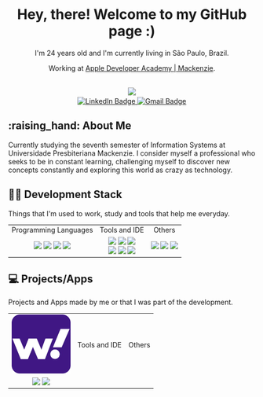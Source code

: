 <div id="titleName" align="center">
  <h1>Hey, there! Welcome to my GitHub page :)</h1>
</div>
<div id="description" align="center">
  <p>I'm 24 years old and I'm currently living in São Paulo, Brazil. </p>
  <p> Working at <a href="https://developeracademy.mackenzie.br">Apple Developer Academy | Mackenzie</a>.</p>
</div>
<br>
<div id="header" align="center">
  <img src="https://media.giphy.com/media/AFdcYElkoNAUE/giphy.gif" width="300"/>
</div>
<div id="badges" align="center">
  <a href="https://br.linkedin.com/in/francielly-ortiz-15568211b">
      <img src="https://img.shields.io/badge/LinkedIn-blueviolet?logo=linkedin&logoColor=white&style=for-the-badge" alt="LinkedIn Badge">
  </a>
  <a href="mailto: ortizfrancielly@gmail.com">
      <img src="https://img.shields.io/badge/Gmail-success?logo=gmail&logoColor=white&style=for-the-badge" alt="Gmail Badge">
  </a>
</div>
<div id="aboutMe" align="left">
  <h2> :raising_hand: About Me</h2>
  <p>Currently studying the seventh semester of Information Systems at Universidade Presbiteriana Mackenzie. I consider myself a professional who seeks to be in constant learning, challenging myself to discover new concepts constantly and exploring this world as crazy as technology.</p>
</div>
<div id="developmentStack" align="left">
  <h2> 👩‍🏫 Development Stack</h2>
  <p>Things that I'm used to work, study and tools that help me everyday. </p>
  <table align="center" style="width:100%">
    <tbody>
      <tr>
        <td align="center">Programming Languages</td>
        <td align="center">Tools and IDE</td>
        <td align="center">Others</td>
      </tr>
      <tr>
        <td align="center">
          <img src="https://cdn.iconscout.com/icon/free/png-256/swift-21-1175088.png" width="30">
          <img src="https://toppng.com/uploads/preview/c-programming-icon-c-programming-language-logo-11562945679duaxtn3yq0.png" width="30">
          <img src="https://cdn.iconscout.com/icon/free/png-256/javascript-2752148-2284965.png" width="30">
          <img src="https://upload.wikimedia.org/wikipedia/commons/thumb/c/c3/Python-logo-notext.svg/1200px-Python-logo-notext.svg.png" width="30">
        </td>
        <td align="center">
          <img src="https://cdn.icon-icons.com/icons2/2107/PNG/512/file_type_vscode_icon_130084.png" width="30">
          <img src="https://wikiimg.tojsiabtv.com/wikipedia/en/0/0c/Xcode_icon.png" width="30">
          <img src="https://git-scm.com/images/logos/downloads/Git-Icon-1788C.png" width="30"><br>
          <img src="https://cdn-icons-png.flaticon.com/512/25/25231.png" width="30">
          <img src="https://docs.microsoft.com/pt-br/azure/architecture/data-guide/images/logo_r.svg" width="30">
          <img src="https://visualstudio.microsoft.com/wp-content/uploads/2021/10/Product-Icon.svg" width="30">
        </td>
        <td align="center">
          <img src="https://upload.wikimedia.org/wikipedia/commons/4/45/Notion_app_logo.png?20200221181224" width="30">
          <img src="https://upload.wikimedia.org/wikipedia/commons/thumb/0/0c/Blender_logo_no_text.svg/1251px-Blender_logo_no_text.svg.png" width="30">
          <img src="https://logospng.org/download/figma/figma-2048.png" width="30">
        </td>
      </tr>
    </tbody>
  </table>
</div>
<div id="projects" align="left">
  <h2> 💻 Projects/Apps </h2>
  <p>Projects and Apps made by me or that I was part of the development.</p>
  <table align="center" style="width:100%">
    <tbody>
      <tr>
        <td align="center">
          <img src="https://github.com/ortizfrancielly/ortizfrancielly/blob/ortizfrancielly-patch-1/Images/wohoo-logo.png" width="120">
        </td>
        <td align="center">Tools and IDE</td>
        <td align="center">Others</td>
      </tr>
      <tr>
        <td align="center">
          <a href="https://github.com/rebeccamello/Wohoo"><img src="https://cdn-icons-png.flaticon.com/512/25/25231.png" width="30"></a>
          <a href="https://apps.apple.com/no/app/wohoo/id1572891052"><img src="https://upload.wikimedia.org/wikipedia/commons/thumb/6/67/App_Store_%28iOS%29.svg/1024px-App_Store_%28iOS%29.svg.png" width="30"></a>
        </td>
      </tr>
    </tbody>
  </table>
  


